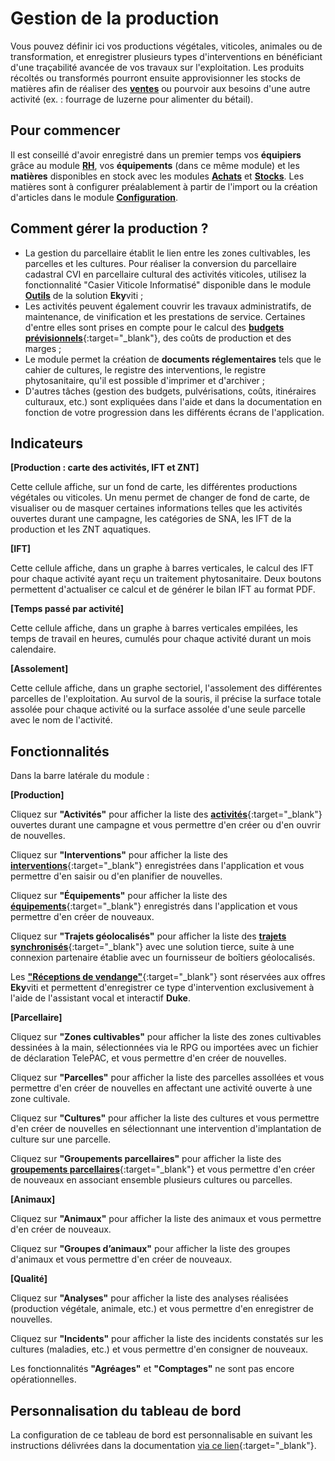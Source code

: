 # Gestion de la production 

Vous pouvez définir ici vos productions végétales, viticoles, animales ou de transformation, et enregistrer plusieurs types d'interventions en bénéficiant d'une traçabilité avancée de vos travaux sur l'exploitation. Les produits récoltés ou transformés pourront ensuite approvisionner les stocks de matières afin de réaliser des [**ventes**](/backend/dashboards/sales) ou pourvoir aux besoins d'une autre activité (ex.&nbsp;: fourrage de luzerne pour alimenter du bétail).

## Pour commencer 

Il est conseillé d'avoir enregistré dans un premier temps vos **équipiers** grâce au module [**RH**](/backend/dashboards/humans), vos **équipements** (dans ce même module) et les **matières** disponibles en stock avec les modules [**Achats**](/backend/dashboards/purchases) et [**Stocks**](/backend/dashboards/stocks). Les matières sont à configurer préalablement à partir de l'import ou la création d'articles dans le module [**Configuration**](/backend/dashboards/settings).

## Comment gérer la production ?

* La gestion du parcellaire établit le lien entre les zones cultivables, les parcelles et les cultures. Pour réaliser la conversion du parcellaire cadastral CVI en parcellaire cultural des activités viticoles, utilisez la fonctionnalité "Casier Viticole Informatisé" disponible dans le module [**Outils**](/backend/dashboards/tools) de la solution **Eky**viti&nbsp;;
* Les activités peuvent également couvrir les travaux administratifs, de maintenance, de vinification et les prestations de service. Certaines d'entre elles sont prises en compte pour le calcul des [**budgets prévisionnels**](https://doc.ekylibre.com/fr/performance/#budgets){:target="_blank"}, des coûts de production et des marges&nbsp;;
* Le module permet la création de **documents réglementaires** tels que le cahier de cultures, le registre des interventions, le registre phytosanitaire, qu'il est possible d'imprimer et d'archiver&nbsp;;
* D'autres tâches (gestion des budgets, pulvérisations, coûts, itinéraires culturaux, etc.) sont expliquées dans l'aide et dans la documentation en fonction de votre progression dans les différents écrans de l'application.

## Indicateurs

**[Production&nbsp;: carte des activités, IFT et ZNT]** 

Cette cellule affiche, sur un fond de carte, les différentes productions végétales ou viticoles. Un menu permet de changer de fond de carte, de visualiser ou de masquer certaines informations telles que les activités ouvertes durant une campagne, les catégories de SNA, les IFT de la production et les ZNT aquatiques.

**[IFT]** 

Cette cellule affiche, dans un graphe à barres verticales, le calcul des IFT pour chaque activité ayant reçu un traitement phytosanitaire. Deux boutons permettent d'actualiser ce calcul et de générer le bilan IFT au format PDF.

**[Temps passé par activité]** 

Cette cellule affiche, dans un graphe à barres verticales empilées, les temps de travail en heures, cumulés pour chaque activité durant un mois calendaire.

**[Assolement]** 

Cette cellule affiche, dans un graphe sectoriel, l'assolement des différentes parcelles de l'exploitation. Au survol de la souris, il précise la surface totale assolée pour chaque activité ou la surface assolée d'une seule parcelle avec le nom de l'activité.

## Fonctionnalités

Dans la barre latérale du module&nbsp;:

**[Production]** 

Cliquez sur **"Activités"** pour afficher la liste des [**activités**](https://doc.ekylibre.com/fr/chapitre9/#nelle-activite){:target="_blank"} ouvertes durant une campagne et vous permettre d'en créer ou d'en ouvrir de nouvelles.

Cliquez sur **"Interventions"** pour afficher la liste des [**interventions**](https://doc.ekylibre.com/fr/chapitre9/#nelle-interv){:target="_blank"} enregistrées dans l'application et vous permettre d'en saisir ou d'en planifier de nouvelles.

Cliquez sur **"Équipements"** pour afficher la liste des [**équipements**](https://doc.ekylibre.com/fr/chapitre8/#equipements){:target="_blank"} enregistrés dans l'application et vous permettre d'en créer de nouveaux.

Cliquez sur **"Trajets géolocalisés"** pour afficher la liste des [**trajets synchronisés**](https://doc.ekylibre.com/fr/chapitre10/#samsys){:target="_blank"} avec une solution tierce, suite à une connexion partenaire établie avec un fournisseur de boîtiers géolocalisés.

Les [**"Réceptions de vendange"**](https://doc.ekylibre.com/fr/ekyviti/#vendange){:target="_blank"} sont réservées aux offres **Eky**viti et permettent d'enregistrer ce type d'intervention exclusivement à l'aide de l'assistant vocal et interactif **Duke**.

**[Parcellaire]** 

Cliquez sur **"Zones cultivables"** pour afficher la liste des zones cultivables dessinées à la main, sélectionnées via le RPG ou importées avec un fichier de déclaration TelePAC, et vous permettre d'en créer de nouvelles.

Cliquez sur **"Parcelles"** pour afficher la liste des parcelles assollées et vous permettre d'en créer de nouvelles en affectant une activité ouverte à une zone cultivale.

Cliquez sur **"Cultures"** pour afficher la liste des cultures et vous permettre d'en créer de nouvelles en sélectionnant une intervention d'implantation de culture sur une parcelle.

Cliquez sur **"Groupements parcellaires"** pour afficher la liste des [**groupements parcellaires**](https://doc.ekylibre.com/fr/chapitre9/#group-parcel){:target="_blank"} et vous permettre d'en créer de nouveaux en associant ensemble plusieurs cultures ou parcelles.

**[Animaux]** 

Cliquez sur **"Animaux"** pour afficher la liste des animaux et vous permettre d'en créer de nouveaux.

Cliquez sur **"Groupes d’animaux"** pour afficher la liste des groupes d'animaux et vous permettre d'en créer de nouveaux.

**[Qualité]** 

Cliquez sur **"Analyses"** pour afficher la liste des analyses réalisées (production végétale, animale, etc.) et vous permettre d'en enregistrer de nouvelles.

Cliquez sur **"Incidents"** pour afficher la liste des incidents constatés sur les cultures (maladies, etc.) et vous permettre d'en consigner de nouveaux.

Les fonctionnalités **"Agréages"** et **"Comptages"** ne sont pas encore opérationnelles.

## Personnalisation du tableau de bord 

La configuration de ce tableau de bord est personnalisable en suivant les instructions délivrées dans la documentation [via ce lien](https://doc.ekylibre.com/fr/chapitre4/#perso){:target="_blank"}.
